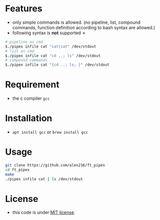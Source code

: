 # Features
* only simple commands is allowed. (no pipeline, list, compound commands, function definition according to bash syntax are allowed.)
* following syntax is **not** supported ✗
```bash
# pipeline as cmd
$./pipex infile cat "cat|cat" /dev/stdout
# list as cmd
$./pipex infile cat "cd ..; ls" /dev/stdout
# compound commands
$./pipex infile cat "{cd ..; ls; }" /dev/stdout
```

# Requirement
* the c compiler `gcc`

# Installation
* `apt install gcc` or `brew install gcc`
 
# Usage
```bash
git clone https://github.com/alex216/ft_pipex
cd ft_pipex
make
./pipex infile cat | ls /dev/stdout
```
 
# License
* this code is under [MIT license](https://en.wikipedia.org/wiki/MIT_License).
